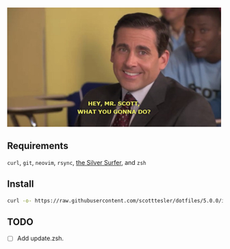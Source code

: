 ![mrscottwhatyougonnado](misc/images/mrscottwhatyougonnado.jpg)

## Requirements

`curl`, `git`, `neovim`, `rsync`, [the Silver Surfer](https://github.com/ggreer/the_silver_searcher#installing), and `zsh`

## Install

```bash
curl -o- https://raw.githubusercontent.com/scotttesler/dotfiles/5.0.0/install.zsh | zsh
```

## TODO

- [ ] Add update.zsh.
